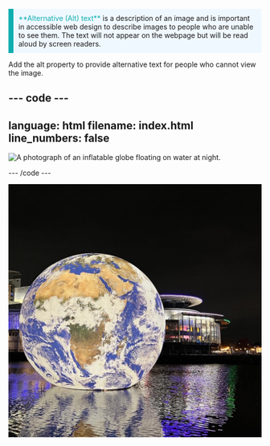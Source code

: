 <p style="border-left: solid; border-width:10px; border-color: #0faeb0; background-color: aliceblue; padding: 10px;">
<span style="color: #0faeb0">**Alternative (Alt) text**</span> is a description of an image and is important in accessible web design to describe images to people who are unable to see them. The text will not appear on the webpage but will be read aloud by screen readers.
</p>
  
Add the alt property to provide alternative text for people who cannot view the image.
  
--- code ---
---
language: html
filename: index.html
line_numbers: false
---       
  
<img src="globe.png" alt="A photograph of an inflatable globe floating on water at night.">

--- /code ---
  
![A photograph of an inflatable globe floating on water at night.](images/globe.png)

